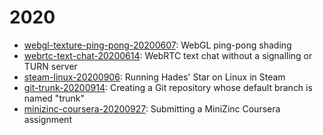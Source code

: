 
# 2020

* [webgl-texture-ping-pong-20200607](webgl-texture-ping-pong-20200607.md): WebGL ping-pong shading
* [webrtc-text-chat-20200614](webrtc-text-chat-20200614.md): WebRTC text chat without a signalling or TURN server
* [steam-linux-20200906](steam-linux-20200906.md): Running Hades' Star on Linux in Steam
* [git-trunk-20200914](git-trunk-20200914.md): Creating a Git repository whose default branch is named "trunk"
* [minizinc-coursera-20200927](minizinc-coursera-20200927.md): Submitting a MiniZinc Coursera assignment


